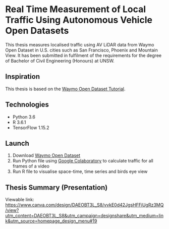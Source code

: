 # Real Time Measurement of Local Traffic Using Autonomous Vehicle Open Datasets
This thesis measures localised traffic using AV LiDAR data from Waymo Open Dataset in U.S. cities such as San Francisco, Phoenix and Mountain View.
It has been submitted in fulfilment of the requirements for the degree of Bachelor of Civil Engineering (Honours) at UNSW.

## Inspiration
This thesis is based on the [Waymo Open Dataset Tutorial](https://colab.research.google.com/github/waymo-research/waymo-open-dataset/blob/master/tutorial/tutorial.ipynb).

## Technologies
- Python 3.6 
- R 3.6.1
- TensorFlow 1.15.2

## Launch
1. Download [Waymo Open Dataset](https://waymo.com/open/download/)
2. Run Python file using [Google Colaboratory](https://colab.research.google.com) to calculate traffic for all frames of a video
3. Run R file to visualise space-time, time series and birds eye view

## Thesis Summary (Presentation)
Viewable link: https://www.canva.com/design/DAEOBT3L_S8/vvkE0d42JgsHFFiUgRz3MQ/view?utm_content=DAEOBT3L_S8&utm_campaign=designshare&utm_medium=link&utm_source=homepage_design_menu#19
